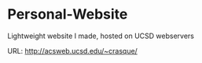 # Personal-Website

Lightweight website I made, hosted on UCSD webservers

URL: http://acsweb.ucsd.edu/~crasque/
